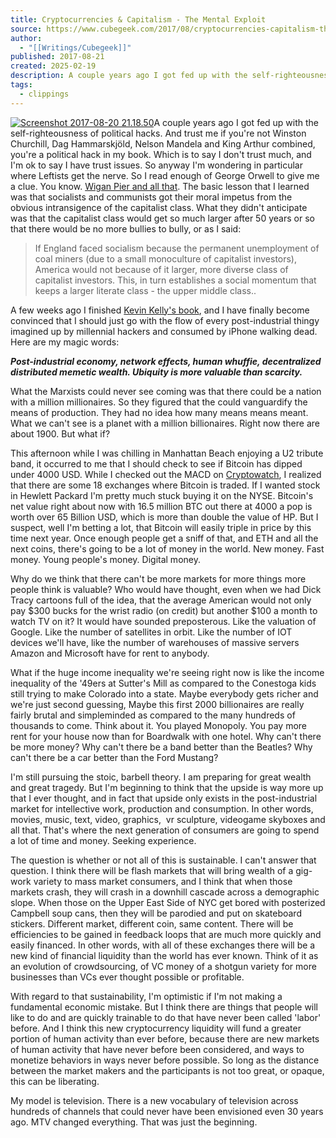 ```yaml
---
title: Cryptocurrencies & Capitalism - The Mental Exploit
source: https://www.cubegeek.com/2017/08/cryptocurrencies-capitalism-the-mental-exploit.html
author:
  - "[[Writings/Cubegeek]]"
published: 2017-08-21
created: 2025-02-19
description: A couple years ago I got fed up with the self-righteousness of political hacks. And trust me if you're not Winston Churchill, Dag Hammarskjöld, Nelson Mandela and King Arthur combined, you're a political hack in my book. Which is to...
tags:
  - clippings
---
```

[![Screenshot 2017-08-20 21.18.50](https://cobb.typepad.com/.a/6a00d834515ae969e201bb09baf7ac970d-320wi "Screenshot 2017-08-20 21.18.50")](http://cobb.typepad.com/.a/6a00d834515ae969e201bb09baf7ac970d-pi)A couple years ago I got fed up with the self-righteousness of political hacks. And trust me if you're not Winston Churchill, Dag Hammarskjöld, Nelson Mandela and King Arthur combined, you're a political hack in my book. Which is to say I don't trust much, and I'm ok to say I have trust issues. So anyway I'm wondering in particular where Leftists get the nerve. So I read enough of George Orwell to give me a clue. You know. [Wigan Pier and all that](http://cobb.typepad.com/cobb/2013/09/my-middle-class.html). The basic lesson that I learned was that socialists and communists got their moral impetus from the obvious intransigence of the capitalist class. What they didn't anticipate was that the capitalist class would get so much larger after 50 years or so that there would be no more bullies to bully, or as I said:

> If England faced socialism because the permanent unemployment of coal miners (due to a small monoculture of capitalist investors), America would not because of it larger, more diverse class of capitalist investors. This, in turn establishes a social momentum that keeps a larger literate class - the upper middle class..

A few weeks ago I finished [Kevin Kelly's book](https://www.goodreads.com/book/show/27209431-the-inevitable?from_search=true), and I have finally become convinced that I should just go with the flow of every post-industrial thingy imagined up by millennial hackers and consumed by iPhone walking dead. Here are my magic words: 

***Post-industrial economy, network effects, human whuffie, decentralized distributed memetic wealth. Ubiquity is more valuable than scarcity.***

What the Marxists could never see coming was that there could be a nation with a million millionaires. So they figured that the could vanguardify the means of production. They had no idea how many means means meant. What we can't see is a planet with a million billionaires. Right now there are about 1900. But what if?

This afternoon while I was chilling in Manhattan Beach enjoying a U2 tribute band, it occurred to me that I should check to see if Bitcoin has dipped under 4000 USD. While I checked out the MACD on [Cryptowatch](http://cryptowat.ch/), I realized that there are some 18 exchanges where Bitcoin is traded. If I wanted stock in Hewlett Packard I'm pretty much stuck buying it on the NYSE. Bitcoin's net value right about now with 16.5 million BTC out there at 4000 a pop is worth over 65 Billion USD, which is more than double the value of HP. But I suspect, well I'm betting a lot, that Bitcoin will easily triple in price by this time next year. Once enough people get a sniff of that, and ETH and all the next coins, there's going to be a lot of money in the world. New money. Fast money. Young people's money. Digital money.

Why do we think that there can't be more markets for more things more people think is valuable? Who would have thought, even when we had Dick Tracy cartoons full of the idea, that the average American would not only pay $300 bucks for the wrist radio (on credit) but another $100 a month to watch TV on it? It would have sounded preposterous. Like the valuation of Google. Like the number of satellites in orbit. Like the number of IOT devices we'll have, like the number of warehouses of massive servers Amazon and Microsoft have for rent to anybody. 

What if the huge income inequality we're seeing right now is like the income inequality of the '49ers at Sutter's Mill as compared to the Conestoga kids still trying to make Colorado into a state. Maybe everybody gets richer and we're just second guessing, Maybe this first 2000 billionaires are really fairly brutal and simpleminded as compared to the many hundreds of thousands to come. Think about it. You played Monopoly. You pay more rent for your house now than for Boardwalk with one hotel. Why can't there be more money? Why can't there be a band better than the Beatles? Why can't there be a car better than the Ford Mustang? 

I'm still pursuing the stoic, barbell theory. I am preparing for great wealth and great tragedy. But I'm beginning to think that the upside is way more up that I ever thought, and in fact that upside only exists in the post-industrial market for intellective work, production and consumption. In other words, movies, music, text, video, graphics,  vr sculpture, videogame skyboxes and all that. That's where the next generation of consumers are going to spend a lot of time and money. Seeking experience. 

The question is whether or not all of this is sustainable. I can't answer that question. I think there will be flash markets that will bring wealth of a gig-work variety to mass market consumers, and I think that when those markets crash, they will crash in a downhill cascade across a demographic slope. When those on the Upper East Side of NYC get bored with posterized Campbell soup cans, then they will be parodied and put on skateboard stickers. Different market, different coin, same content. There will be efficiencies to be gained in feedback loops that are much more quickly and easily financed. In other words, with all of these exchanges there will be a new kind of financial liquidity than the world has ever known. Think of it as an evolution of crowdsourcing, of VC money of a shotgun variety for more businesses than VCs ever thought possible or profitable. 

With regard to that sustainability, I'm optimistic if I'm not making a fundamental economic mistake. But I think there are things that people will like to do and are quickly trainable to do that have never been called 'labor' before. And I think this new cryptocurrency liquidity will fund a greater portion of human activity than ever before, because there are new markets of human activity that have never before been considered, and ways to monetize behaviors in ways never before possible. So long as the distance between the market makers and the participants is not too great, or opaque, this can be liberating. 

My model is television. There is a new vocabulary of television across hundreds of channels that could never have been envisioned even 30 years ago. MTV changed everything. That was just the beginning.
